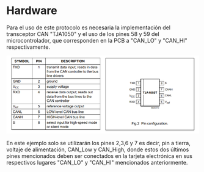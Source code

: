 # Hardware
Para el uso de este protocolo es necesaria la implementación del transceptor CAN "TJA1050" y el uso de los pines 58 y 59 del microcontrolador, que corresponden en la PCB a "CAN_LO" y "CAN_HI" respectivamente.


![](https://github.com/CXBRexDevs/Codigos-ejemplo-CXB/blob/main/images/TJA1050_CAN.png)


En este ejemplo solo se utilizarán los pines 2,3,6 y 7 es decir, pin a tierra, voltaje de alimentación, CAN_Low y CAN_High, donde estos dos últimos pines mencionados deben ser conectados en la tarjeta electrónica en sus respectivos lugares "CAN_LO" y "CAN_HI" mencionados anteriormente.


